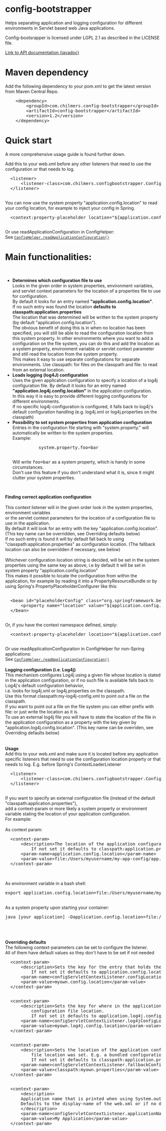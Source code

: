 config-bootstrapper
===================

Helps separating application and logging configuration for different environments in Servlet based web Java applications.

Config-bootsrapper is licensed under LGPL 2.1 as described in the LICENSE file. <br>

<a href="http://htmlpreview.github.com/?https://raw.github.com/chilmers/config-bootstrapper/master/target/site/apidocs/com/chilmers/configbootstrapper/ConfigServletContextListener.html">Link to API documentation (javadoc)</a>

Maven dependency
===============
Add the following dependency to your pom.xml to get the latest version from Maven Central Repo.
<pre>
	&lt;dependency&gt;
		&lt;groupId&gt;com.chilmers.config-bootstrapper&lt;/groupId&gt;
		&lt;artifactId&gt;config-bootstrapper&lt;/artifactId&gt;
		&lt;version&gt;1.2&lt;/version&gt;
	&lt;/dependency&gt;
</pre>


<div class="block">
 <h1>Quick start</h1> 

 A more comprehensive usage guide is found further down.<br>
 
 Add this to your web.xml before any other listeners that need to use the configuration or that needs to log.<br>
 <pre>  &lt;listener&gt;
      &lt;listener-class&gt;com.chilmers.configbootstrapper.ConfigServletContextListener&lt;/listener-class&gt;
  &lt;/listener&gt;
 </pre>
 You can now use the system property "application.config.location" to read your config location, for example to inject your config in Spring.
 <pre>  &lt;context:property-placeholder location="${application.config.location}"/&gt;
 </pre>
 Or use readApplicationConfiguration in ConfigHelper:<br>
  See <a href="http://htmlpreview.github.com/?https://raw.github.com/chilmers/config-bootstrapper/master/target/site/apidocs/com/chilmers/configbootstrapper/ConfigServletContextListener.html#readApplicationConfiguration()"><code>ConfigHelper.readApplicationConfiguration()</code></a>
 
 
 <h1>Main functionalities:</h1><br>
 <ul>
  <li><strong>Determines which configuration file to use</strong><br>
      Looks in the given order in system properties, environment variables, and servlet context parameters for the location of a 
      properties file to use for configuration.<br>
      By default it looks for an entry named <strong>"application.config.location"</strong>. <br>
      If no such entry was found the location <strong>defaults to classpath:application.properties</strong><br>
      The location that was determined will be written to the system property (by default "application.config.location").<br>
      The obvious benefit of doing this is in when no location has been specified, you will still be able to read the configuration
      location from this system property. In other environments where you want to add a configuration on the file system, you can do
      this and add the location as a system property, environment variable or servlet context parameter and still read the location
      from the system property.<br>
      This makes it easy to use separate configurations for separate environments.
      Use classpath: for files on the classpath and file: to read from an external location.
  </li>
  <li><strong>Loads logging (log4J) configuration</strong><br>
      Uses the given application configuration to specify a location of a log4j configuration file.
      By default it looks for an entry named <strong>"application.log4j.config.location"</strong> in the application configuration.<br>
      In this way it is easy to provide different logging configurations for different environments.<br>
      If no specific log4j-configuration is configured, it falls back to log4j's default configuration handling (e.g. log4j.xml or log4j.properties on the classpath)<br>
  </li>
  <li><strong>Possibility to set system properties from application configuration</strong><br>
      Entries in the configuration file starting with "system.property." will automatically be written to
      the system properties.<br>
      Example:
      <br>
      <pre>          system.property.foo=bar
      </pre>
      Will write <tt>foo=bar</tt> as a system property, which is handy in some circumstances.<br>
      Don't use this feature if you don't understand what it is, since it might clutter your system properties.<br>
  </li>
 </ul>
 <br>
 
 <b>Finding correct application configuration</b><br>
 <br>
 This context listener will in the given order look in the system properties, environment variables<br>
 or the servlet context parameters for the location of a configuration file to use in the application.<br>
 By default it will look for an entry with the key "application.config.location". (This key name can be overridden, see Overriding defaults below)<br>
 If no such entry is found it will by default fall back to using "classpath:application.properties" as configuration location. (The fallback location can also be overridden if necessary, see below)<br>
 <br>
 Whichever configuration location string is decided, will be set in the system properties using the same key as above, 
 i.e by default it will be set in system property "application.config.location"<br> 
 This makes it possible to locate the configuration from within the application, for example by reading it into a 
 PropertyResourceBundle or by using Spring's PropertyPlaceholderConfigurer like this:
 <br>
  <pre>  
  &lt;bean id="placeholderConfig" class="org.springframework.beans.factory.config.PropertyPlaceholderConfigurer"&gt;
      &lt;property name="location" value="${application.config.location}" /&gt;
  &lt;/bean&gt;
  </pre>
  Or, if you have the context namespace defined, simply:<br>
  <pre>  &lt;context:property-placeholder location="${application.config.location}"/&gt;
  </pre>
  Or use readApplicationConfiguration in ConfigHelper for non-Spring applications:<br>
  See <a href="http://htmlpreview.github.com/?https://raw.github.com/chilmers/config-bootstrapper/master/target/site/apidocs/com/chilmers/configbootstrapper/ConfigServletContextListener.html#readApplicationConfiguration()"><code>ConfigHelper.readApplicationConfiguration()</code></a>
 <br>
 <br> 
 <b>Logging configuration (i.e. Log4j)</b><br>
 This mechanism configures Log4j using a given file whose location is stated in the application configuration, 
 or if no such file is available falls back to Log4j's default configuration behavior, <br>
 i.e. looks for log4j.xml or log4j.properties on the classpath.<br>
 Use this format classpath:my-log4j-config.xml to point out a file on the classpath.<br>
 If you want to point out a file on the file system you can either prefix with file: or just write the location as it is. 
 <br>
 To use an external log4j file you will have to state the location of the file in the application configuration as 
 a property with the key given by "application.log4j.config.location". (This key name can be overriden, see Overriding defaults below)<br>
 <br>
 <br> 
 <b>Usage</b><br>
 Add this to your web.xml and make sure it is located before any application specific listeners that need
 to use the configuration location property or that needs to log. E.g. before Spring's ContextLoaderListener<br>
 <pre>  &lt;listener&gt;
      &lt;listener-class&gt;com.chilmers.configbootstrapper.ConfigServletContextListener&lt;/listener-class&gt;
  &lt;/listener&gt;
 </pre>
 
 If you want to specify an external configuration file (instead of the default "classpath:application.properties"), <br>
 add a context-param or more likely a system property or environment variable stating the location of your application configuration. <br> 
 For example:<br>
 <br>
  As context param:<br>
  <pre>  &lt;context-param&gt;
      &lt;description&gt;The location of the application configuration. 
          If not set it defaults to classpath:application.properties&lt;/description&gt;
      &lt;param-name&gt;application.config.location&lt;/param-name&gt;
      &lt;param-value&gt;file:/Users/myusername/my-app-config/app.properties&lt;/param-value&gt;
  &lt;/context-param&gt;
  </pre>
 <br>
  As environment variable in a bash shell:<br>
  <pre>export application.config.location=file:/Users/myusername/my-app-config/app.properties</pre>
  <br>
  As a system property upon starting your container:<br>
  <pre>java [your application] -Dapplication.config.location=file:/Users/myusername/my-app-config/app.properties</pre><br>
 <br>
 <br>
 <b>Overriding defaults</b><br>
 The following context-parameters can be set to configure the listener.<br>
 All of them have default values so they don't have to be set if not needed<br>
 <pre>  &lt;context-param&gt;
      &lt;description&gt;Sets the key for the entry that holds the application configuration location. 
          If not set it defaults to application.config.location&lt;/description&gt;
      &lt;param-name&gt;configServletContextListener.configLocationPropertyKey&lt;/param-name&gt;
      &lt;param-value&gt;myown.config.location&lt;/param-value&gt;
  &lt;/context-param&gt;
  </pre>
 <pre>  &lt;context-param&gt;
      &lt;description&gt;Sets the key for where in the application configuration file to look for a log4j
          configuration file location.
          If not set it defaults to application.log4j.config.location&lt;/description&gt;
      &lt;param-name&gt;configServletContextListener.log4jConfigLocationPropertyKey&lt;/param-name&gt;
      &lt;param-value&gt;myown.log4j.config.location&lt;/param-value&gt;
  &lt;/context-param&gt;
  </pre>
 <pre>  &lt;context-param&gt;
      &lt;description&gt;Sets the location of the application configuration to fall back to if no other configuration
          file location was set. E.g. a bundled configuration on the classpath. 
          If not set it defaults to classpath:application.properties&lt;/description&gt;
      &lt;param-name&gt;configServletContextListener.fallbackConfigLocation&lt;/param-name&gt;
      &lt;param-value&gt;classpath:myown.properties&lt;/param-value&gt;
  &lt;/context-param&gt;
  </pre>
 <pre>  &lt;context-param&gt;
      &lt;description&gt;
      Application name that is printed when using System.out logging when no logging manager is available.
      Defaults to the display-name of the web.xml or if no display-name exists it will be ConfigServletContextListener
      &lt;/description&gt;
      &lt;param-name&gt;configServletContextListener.applicationName&lt;/param-name&gt;
      &lt;param-value&gt;My Application&lt;/param-value&gt;
  &lt;/context-param&gt;
  </pre></div>